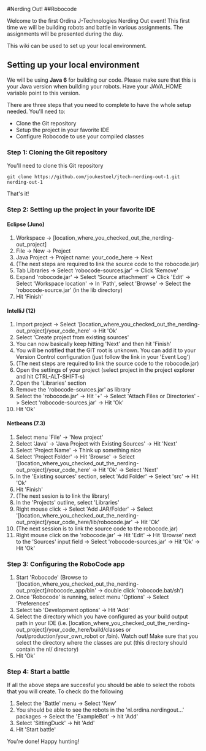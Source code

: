 #Nerding Out!
##Robocode

Welcome to the first Ordina J-Technologies Nerding Out event!
This first time we will be building robots and battle in various assignments. The assignments will be presented during the day.

This wiki can be used to set up your local environment.

## Setting up your local environment

We will be using **Java 6** for building our code. Please make sure that this is your Java version when building your robots. Have your JAVA_HOME variable point to this version.

There are three steps that you need to complete to have the whole setup needed.
You'll need to:
- Clone the Git repository
- Setup the project in your favorite IDE
- Configure Robocode to use your compiled classes

### Step 1: Cloning the Git repository
You'll need to clone this Git repository

    git clone https://github.com/joukestoel/jtech-nerding-out-1.git nerding-out-1

That's it!

### Step 2: Setting up the project in your favorite IDE

#### Eclipse (Juno)
1. Workspace -> [location_where_you_checked_out_the_nerding-out_project]
2. File -> New -> Project
3. Java Project -> Project name: your_code_here -> Next
4. (The next steps are required to link the source code to the robocode.jar)
5. Tab Libraries -> Select 'robocode-sources.jar' -> Click 'Remove'
6. Expand 'robocode.jar' -> Select 'Source attachment' -> Click 'Edit' -> Select 'Workspace location' -> In 'Path', select 'Browse' -> Select the 'robocode-source.jar' (in the lib directory)
7. Hit 'Finish'

#### IntelliJ (12)
1. Import project -> Select '[location_where_you_checked_out_the_nerding-out_project]/your_code_here' -> Hit 'Ok'
2. Select 'Create project from existing sources'
3. You can now basically keep hitting 'Next' and then hit 'Finish'
4. You will be notified that the GIT root is unknown. You can add it to your Version Control configuration (just follow the link in your 'Event Log')
5. (The next steps are required to link the source code to the robocode.jar)
6. Open the settings of your project (select project in the project explorer and hit CTRL-ALT-SHIFT-s)
7. Open the 'Libraries' section
8. Remove the 'robocode-sources.jar' as library
9. Select the 'robocode.jar' -> Hit '+' -> Select 'Attach Files or Directories' -> Select 'robocode-sources.jar' -> Hit 'Ok'
10. Hit 'Ok'

#### Netbeans (7.3)
1. Select menu 'File' -> 'New project'
2. Select 'Java' -> 'Java Project with Existing Sources' -> Hit 'Next'
3. Select 'Project Name' -> Think up something nice
4. Select 'Project Folder' -> Hit 'Browse' -> Select '[location_where_you_checked_out_the_nerding-out_project]/your_code_here' -> Hit 'Ok' -> Select 'Next'
5. In the 'Existing sources' section, select 'Add Folder' -> Select 'src' -> Hit 'Ok'
6. Hit 'Finish'
7. (The next sesion is to link the library)
8. In the 'Projects' outline, select 'Libraries'
9. Right mouse click -> Select 'Add JAR/Folder' -> Select '[location_where_you_checked_out_the_nerding-out_project]/your_code_here/lib/robocode.jar' -> Hit 'Ok'
10. (The next session is to link the source code to the robocode.jar)
11. Right mouse click on the 'robocode.jar' -> Hit 'Edit' -> Hit 'Browse' next to the 'Sources' input field -> Select 'robocode-sources.jar' -> Hit 'Ok' -> Hit 'Ok'

### Step 3: Configuring the RoboCode app

1. Start 'Robocode' (Browse to '[location_where_you_checked_out_the_nerding-out_project]/robocode_app/bin' -> double click 'robocode.bat/sh')
2. Once 'Robocode' is running, select menu 'Options' -> Select 'Preferences'
3. Select tab 'Development options' -> Hit 'Add'
4. Select the directory which you have configured as your build output path in your IDE (i.e. [location_where_you_checked_out_the_nerding-out_project]/your_code_here/build/classes or /out/production/your_own_robot or /bin). Watch out! Make sure that you select the directory where the classes are put (this directory should contain the nl/ directory)
5. Hit 'Ok'

### Step 4: Start a battle
If all the above steps are succesful you should be able to select the robots that you will create. To check do the following

1. Select the 'Battle' menu -> Select 'New'
2. You should be able to see the robots in the 'nl.ordina.nerdingout...' packages -> Select the 'ExampleBot' -> hit 'Add'
3. Select 'SittingDuck' -> hit 'Add'
4. Hit 'Start battle'

You're done! Happy hunting!



